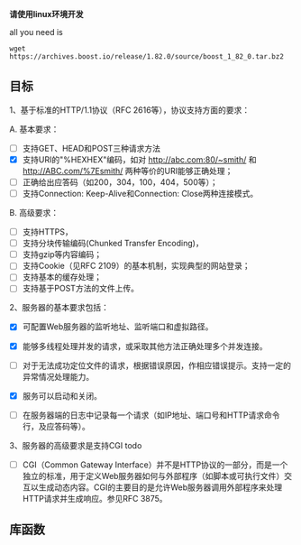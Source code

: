 
**请使用linux环境开发**

all you need is 

```
wget https://archives.boost.io/release/1.82.0/source/boost_1_82_0.tar.bz2
```

## 目标
1、基于标准的HTTP/1.1协议（RFC 2616等），协议支持方面的要求：

A. 基本要求：
+ [ ]  支持GET、HEAD和POST三种请求方法
+ [x]  支持URI的"%HEXHEX"编码，如对 http://abc.com:80/~smith/ 和 http://ABC.com/%7Esmith/ 两种等价的URI能够正确处理；
+ [ ]  正确给出应答码（如200，304，100，404，500等）；
+ [ ]  支持Connection: Keep-Alive和Connection: Close两种连接模式。

B. 高级要求：
+ [ ]  支持HTTPS，
+ [ ]  支持分块传输编码(Chunked Transfer Encoding)，
+ [ ]  支持gzip等内容编码；
+ [ ]  支持Cookie（见RFC 2109）的基本机制，实现典型的网站登录；
+ [ ]  支持基本的缓存处理；
+ [ ]  支持基于POST方法的文件上传。

2、服务器的基本要求包括：

+ [x] 可配置Web服务器的监听地址、监听端口和虚拟路径。

+ [x] 能够多线程处理并发的请求，或采取其他方法正确处理多个并发连接。

+ [ ] 对于无法成功定位文件的请求，根据错误原因，作相应错误提示。支持一定的异常情况处理能力。 

+ [x] 服务可以启动和关闭。

+ [ ] 在服务器端的日志中记录每一个请求（如IP地址、端口号和HTTP请求命令行，及应答码等）。

3、服务器的高级要求是支持CGI todo

+ [ ] CGI（Common Gateway Interface）并不是HTTP协议的一部分，而是一个独立的标准，用于定义Web服务器如何与外部程序（如脚本或可执行文件）交互以生成动态内容。CGI的主要目的是允许Web服务器调用外部程序来处理HTTP请求并生成响应。参见RFC 3875。

## 库函数